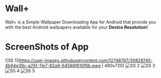 # Wall+
Wall+ is a Simple Wallpaper Downloading App for Android that provide you with
the best Android wallpapers available for your **Device Resolution!**

# ScreenShots of App
![SS 1](https://user-images.githubusercontent.com/12748767/30829745-4b94e39c-a25f-11e7-82a9-64586f610f6b.jpeg | 480x720)
![SS 2](https://user-images.githubusercontent.com/12748767/30829774-66328b14-a25f-11e7-891d-ec19b267c578.jpeg)
![SS 3](https://user-images.githubusercontent.com/12748767/30829797-7246517e-a25f-11e7-8e1c-fe21a62d97f9.jpeg)
![SS 4](https://user-images.githubusercontent.com/12748767/30829808-7e35562e-a25f-11e7-9d28-4cd19a322f52.jpeg)
![SS 5](https://user-images.githubusercontent.com/12748767/30829866-b830b850-a25f-11e7-8e68-569e3cb2256d.jpeg)
